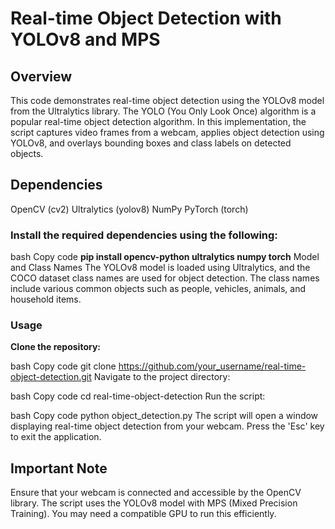 

# Real-time Object Detection with YOLOv8 and MPS
## Overview
This code demonstrates real-time object detection using the YOLOv8 model from the Ultralytics library. The YOLO (You Only Look Once) algorithm is a popular real-time object detection algorithm. In this implementation, the script captures video frames from a webcam, applies object detection using YOLOv8, and overlays bounding boxes and class labels on detected objects.

## Dependencies
OpenCV (cv2)
Ultralytics (yolov8)
NumPy
PyTorch (torch)
### Install the required dependencies using the following:

bash
Copy code
**pip install opencv-python ultralytics numpy torch**
Model and Class Names
The YOLOv8 model is loaded using Ultralytics, and the COCO dataset class names are used for object detection. The class names include various common objects such as people, vehicles, animals, and household items.

### Usage
**Clone the repository:**

bash
Copy code
git clone https://github.com/your_username/real-time-object-detection.git
Navigate to the project directory:

bash
Copy code
cd real-time-object-detection
Run the script:

bash
Copy code
python object_detection.py
The script will open a window displaying real-time object detection from your webcam. Press the 'Esc' key to exit the application.

## Important Note
Ensure that your webcam is connected and accessible by the OpenCV library.
The script uses the YOLOv8 model with MPS (Mixed Precision Training). You may need a compatible GPU to run this efficiently.
